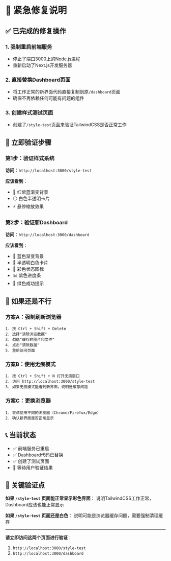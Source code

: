 # 🚨 紧急修复说明

## ✅ 已完成的修复操作

### 1. **强制重启前端服务**
- 停止了端口3000上的Node.js进程
- 重新启动了Next.js开发服务器

### 2. **直接替换Dashboard页面**
- 将工作正常的新界面代码直接复制到原`/dashboard`页面
- 确保不再依赖任何可能有问题的组件

### 3. **创建样式测试页面**
- 创建了`/style-test`页面来验证TailwindCSS是否正常工作

## 🚀 立即验证步骤

### 第1步：验证样式系统
**访问**：`http://localhost:3000/style-test`

**应该看到**：
- 🌈 红紫蓝渐变背景
- ⚪ 白色半透明卡片
- ⚡ 悬停缩放效果

### 第2步：验证新Dashboard
**访问**：`http://localhost:3000/dashboard`

**应该看到**：
- 🌈 蓝色渐变背景
- 💎 半透明白色卡片
- 🎯 彩色状态图标
- 📊 紫色进度条
- 🎊 绿色成功提示

## 🔧 如果还是不行

### 方案A：强制刷新浏览器
```
1. 按 Ctrl + Shift + Delete
2. 选择"清除浏览数据"
3. 勾选"缓存的图片和文件"
4. 点击"清除数据"
5. 重新访问页面
```

### 方案B：使用无痕模式
```
1. 按 Ctrl + Shift + N 打开无痕窗口
2. 访问 http://localhost:3000/style-test
3. 如果无痕模式能看到新界面，说明是缓存问题
```

### 方案C：更换浏览器
```
1. 尝试使用不同的浏览器（Chrome/Firefox/Edge）
2. 确认新界面是否正常显示
```

## 📞 当前状态

- ✅ 前端服务已重启
- ✅ Dashboard代码已替换
- ✅ 创建了测试页面
- 🔄 等待用户验证结果

## 🎯 关键验证点

**如果 `/style-test` 页面能正常显示彩色界面**：
说明TailwindCSS工作正常，Dashboard应该也能正常显示

**如果 `/style-test` 页面还是白色**：
说明可能是浏览器缓存问题，需要强制清理缓存

---

**请立即访问这两个页面进行验证**：
1. `http://localhost:3000/style-test` 
2. `http://localhost:3000/dashboard`

